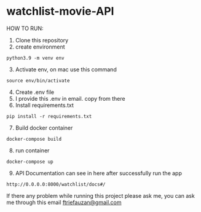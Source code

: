 # watchlist-movie-API

HOW TO RUN:
1. Clone this repository
2. create environment
```
python3.9 -m venv env
```

3. Activate env, on mac use this command
```
source env/bin/activate
```
4. Create .env file
5. I provide this .env in email. copy from there
6. Install requirements.txt
```
pip install -r requirements.txt
```
7. Build docker container
```
docker-compose build
```
8. run container
```
docker-compose up
```

9. API Documentation can see in here after successfully run the app
```
http://0.0.0.0:8000/watchlist/docs#/
```

If there any problem while running this project please ask me, you can ask me through this email
ftriefauzan@gmail.com
